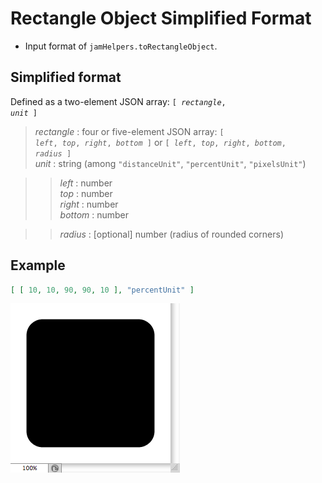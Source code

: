 # Rectangle Object Simplified Format

- Input format of `jamHelpers.toRectangleObject`.

## Simplified format

Defined as a two-element JSON array: <code>[ <em>rectangle</em>, <em>unit</em> ]</code>

> *rectangle* : four or five-element JSON array: <code>[ <em>left</em>, <em>top</em>, <em>right</em>, <em>bottom</em> ]</code> or <code>[ <em>left</em>, <em>top</em>, <em>right</em>, <em>bottom</em>, <em>radius</em> ]</code>
> <br>
> *unit* : string (among `"distanceUnit"`, `"percentUnit"`, `"pixelsUnit"`)

> > *left* : number
> > <br>
> > *top* : number
> > <br>
> > *right* : number
> > <br>
> > *bottom* : number

> > *radius* : [optional] number (radius of rounded corners)

## Example

```json
[ [ 10, 10, 90, 90, 10 ], "percentUnit" ]
```

![Rounded Rectangle](images/Rounded-Rectangle.png)
